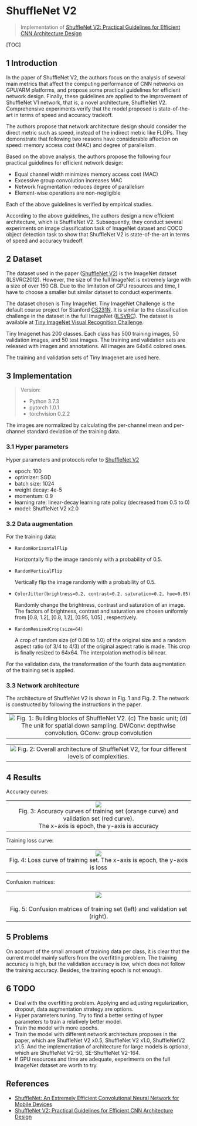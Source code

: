 # ShuffleNet V2
> Implementation of [ShuffleNet V2: Practical Guidelines for Efficient CNN Architecture Design](https://arxiv.org/abs/1807.11164)

[TOC]

## 1 Introduction

In the paper of ShuffleNet V2, the authors focus on the analysis of several main metrics that affect the computing performance of CNN networks on GPU/ARM platforms, and propose some practical guidelines for efficient network design. Finally, these guidelines are applied to the improvement of ShuffleNet V1 network, that is, a novel architecture, ShuffleNet V2. Comprehensive experiments verify that the model proposed is state-of-the-art in terms of speed and accuracy tradeoff.

The authors propose that network architecture design should consider the direct metric such as speed, instead of the indirect metric like FLOPs. They demonstrate that following two reasons have considerable affection on speed: memory access cost (MAC) and degree of parallelism.

Based on the above analysis, the authors propose the following four practical guidelines for efficient network design:

* Equal channel width minimizes memory access cost (MAC)
* Excessive group convolution increases MAC
* Network fragmentation reduces degree of parallelism
* Element-wise operations are non-negligible

Each of the above guidelines is verified by empirical studies. 

According to the above guidelines, the authors design a new efficient architecture, which is ShuffleNet V2. Subsequently, they conduct several experiments on image classification task of ImageNet dataset and COCO object detection task to show that ShuffleNet V2 is state-of-the-art in terms of speed and accuracy tradeoff.



## 2 Dataset

The dataset used in the paper ([ShuffleNet V2](https://arxiv.org/abs/1807.11164)) is the ImageNet dataset (ILSVRC2012). However, the size of the full ImageNet is extremely large with a size of over 150 GB. Due to the limitation of GPU resources and time, I have to choose a smaller but similar dataset to conduct experiments.

The dataset chosen is Tiny ImageNet. Tiny ImageNet Challenge is the default course project for Stanford [CS231N](http://cs231n.stanford.edu/). It is similar to the classification challenge in the dataset in the full ImageNet ([ILSVRC](http://www.image-net.org/challenges/LSVRC/2012/index)). The dataset is available at [Tiny ImageNet Visual Recognition Challenge](https://tiny-imagenet.herokuapp.com/).

Tiny Imagenet has 200 classes. Each class has 500 training images, 50 validation images, and 50 test images. The training and validation sets are released with images and annotations. All images are 64x64 colored ones.

The training and validation sets of Tiny Imagenet are used here.



## 3 Implementation

> Version:
>
> - Python 3.7.3
> - pytorch 1.0.1
> - torchvision 0.2.2

The images are normalized by calculating the per-channel mean and per-channel standard deviation of the training data.



### 3.1 Hyper parameters

Hyper parameters and protocols refer to [ShuffleNet V2](https://arxiv.org/abs/1807.11164)

* epoch: 100
* optimizer: SGD
* batch size: 1024
* weight decay: 4e-5
* momentum: 0.9
* learning rate: linear-decay learning rate policy (decreased from 0.5 to 0)
* model: ShuffleNet V2 x2.0



### 3.2 Data augmentation

For the training data:

* `RandomHorizontalFlip` 

  Horizontally flip the image randomly with a probability of 0.5.

* `RandomVerticalFlip` 

  Vertically flip the image randomly with a probability of 0.5.

* `ColorJitter(brightness=0.2, contrast=0.2, saturation=0.2, hue=0.05)`

  Randomly change the brightness, contrast and saturation of an image. The factors of brightness, contrast and saturation are chosen uniformly from [0.8, 1.2], [0.8, 1.2], [0.95, 1.05] , respectively.

* `RandomResizedCrop(size=64)`

  A crop of random size (of 0.08 to 1.0) of the original size and a random aspect ratio (of 3/4 to 4/3) of the original aspect ratio is made. This crop is finally resized to 64x64. The interpolation method is bilinear.

For the validation data, the transformation of the fourth data augmentation of the training set is applied.



### 3.3 Network architecture

The architecture of ShuffleNet V2 is shown in Fig. 1 and Fig. 2. The network is constructed by following the instructions in the paper.

<table>
    <tr>
        <td><center><img src="assets/shufflenetv2_basicblock.png">
            Fig. 1: Building blocks of ShuffleNet V2. (c) The basic unit; (d) The unit for spatial down sampling. DWConv: depthwise convolution. GConv: group convolution</center></td>
    </tr>
</table>

<table>
    <tr>
        <td><center><img src="assets/architecture.png">
            Fig. 2: Overall architecture of ShuffleNet V2, for four different levels of complexities.</center></td>
    </tr>
</table>



## 4 Results

Accuracy curves:

<table>
    <tr>
        <td>
            <center><img src="assets/acc.svg"></center>
			<center>Fig. 3: Accuracy curves of training set (orange curve) and validation set (red curve). <br/>The x-axis is epoch, the y-axis is accuracy</center>
        </td>
	</tr>
</table>

Training loss curve:

<table>
    <tr>
        <td>
            <center><img src="assets/train_loss.svg"></center>
			<center>Fig. 4: Loss curve of training set. The x-axis is epoch, the y-axis is loss</center>
        </td>
	</tr>
</table>


Confusion matrices:

<table>
    <tr>
        <td>
            <center><img src="assets/100.svg"></center>
            <br/>
			<center>Fig. 5: Confusion matrices of training set (left) and validation set (right).</center>
        </td>
	</tr>
</table>




## 5 Problems

On account of the small amount of training data per class,  it is clear that the current model mainly suffers from the overfitting problem. The training accuracy is high, but the validation accuracy is low, which does not follow the training accuracy. Besides, the training epoch is not enough.



## 6 TODO

* Deal with the overfitting problem. Applying and adjusting regularization, dropout, data augmentation strategy are options.
* Hyper parameters tuning. Try to find a better setting of hyper parameters to train a relatively better model.
* Train the model with more epochs.
* Train the model with different network architecture proposes in the paper, which are ShuffleNet V2 x0.5, ShuffleNet V2 x1.0, ShuffleNetV2 x1.5. And the implementation of architecture for large models is optional, which are ShuffleNet V2-50, SE-ShuffleNet V2-164.
* If GPU resources and time are adequate, experiments on the full ImageNet dataset are worth to try.



## References

* [ShuffleNet: An Extremely Efficient Convolutional Neural Network for Mobile Devices](https://arxiv.org/abs/1707.01083)
* [ShuffleNet V2: Practical Guidelines for Efficient CNN Architecture Design](https://arxiv.org/abs/1807.11164)